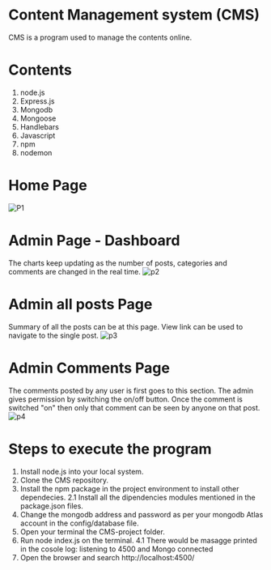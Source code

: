 # Content Management system (CMS)
CMS is a program used to manage the contents online. 
# Contents
1. node.js
2. Express.js
3. Mongodb
4. Mongoose
5. Handlebars
6. Javascript
7. npm
8. nodemon
# Home Page
![P1](https://user-images.githubusercontent.com/51207580/190976525-a86c3e43-0ae0-4cc0-afe8-c9825b671583.jpg)
# Admin Page - Dashboard
The charts keep updating as the number of posts, categories and comments are changed in the real time.
![p2](https://user-images.githubusercontent.com/51207580/190976536-cb3ee869-db3d-4953-8409-beff99d8f968.jpg)
# Admin all posts Page
Summary of all the posts can be at this page. View link can be used to navigate to the single post.
![p3](https://user-images.githubusercontent.com/51207580/190976870-678ba916-5053-4d80-8800-560cc288bfa4.jpg)
# Admin Comments Page
The comments posted by any user is first goes to this section. The admin gives permission by switching the on/off button. Once the comment is switched "on" then only that comment can be seen by anyone on that post. 
![p4](https://user-images.githubusercontent.com/51207580/190976881-c506bc26-6025-430f-aa8e-fd2fb5e46213.jpg)

# Steps to execute the program
1. Install node.js into your local system.
1. Clone the CMS repository.
2. Install the npm package in the project environment to install other dependecies.
2.1 Install all the dipendencies modules mentioned in the package.json files.
3. Change the mongodb address and password as per your mongodb Atlas account in the config/database file.
5. Open your terminal the CMS-project folder.
4. Run node index.js on the terminal.
4.1 There would be masagge printed in the cosole log: listening to 4500 and Mongo connected
5. Open the browser and search http://localhost:4500/


